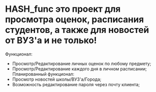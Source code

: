 # HASH_func это проект для просмотра оценок, расписания студентов, а также для новостей от ВУЗ'а и не только!

Функционал:
   - Просмотр/Редактирование личных оценок по любому предмету;
   - Просмотр/Редактирование каждого дня в личном расписании;
 Планированный функционал: 
   - Просмотр новостей школы/ВУЗ'a/Города;
   - Возможность редактирование пароля через почту клиента;
